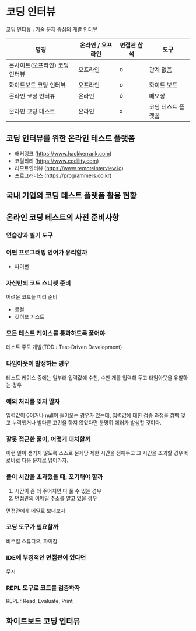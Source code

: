 # 코딩 인터뷰

코딩 인터뷰 : 기술 문제 중심의 개발 인터뷰

|명칭|온라인 / 오프라인|면접관 참석| 도구 |
|---|---|---|---|
|온사이트(오프라인) 코딩 인터뷰|오프라인|o|관계 없음|
|화이트보드 코딩 인터뷰|오프라인|o|화이트 보드|
|온라인 코딩 인터뷰|온라인|o|메모장|
|온라인 코딩 테스트|온라인|x|코딩 테스트 플랫폼|

## 코딩 인터뷰를 위한 온라인 테스트 플랫폼
- 해커랭크 (https://www.hackkerrank.com)
- 코딜리티 (https://www.codility.com)
- 리모트인터뷰 (https://www.remoteinterview.io)
- 프로그래머스 (https://programmers.co.kr)

## 국내 기업의 코딩 테스트 플랫폼 활용 현황

## 온라인 코딩 테스트의 사전 준비사항

### 연습장과 필기 도구

### 어떤 프로그래밍 언어가 유리할까
 - 파이썬

### 자신만의 코드 스니펫 준비
어려운 코드들 미리 준비
 - 로컬
 - 깃허브 기스트

### 모든 테스트 케이스를 통과하도록 풀어야
테스트 주도 개발(TDD : Test-Driven Development)

### 타임아웃이 발생하는 경우
테스트 케이스 중에는 일부러 입력값에 수천, 수만 개를 입력해 두고 타임아웃을 유발하는 경우

### 예외 처리를 잊지 말자
입력값이 0이거나 null이 들어오는 경우가 있는데,
입력값에 대한 검증 과정을 깜빡 잊고 누락했거나 별다른 고민을 하지 않았다면 분명히 에러가 발생할 것이다.


### 잘못 접근한 풀이, 어떻게 대처할까
이런 일이 생기지 않도록 스스로 문제당 제한 시간을 정해두고 그 시간을 초과할 경우 바로바로 다음 문제로 넘어가자.

### 풀이 시간을 초과했을 때, 포기해야 할까
1. 시간이 좀 더 주어지면 다 풀 수 있는 경우
2. 면접관의 이메일 주소를 알고 있을 경우

면접관에게 메일로 보내보자

### 코딩 도구가 필요할까
비주얼 스튜디오, 파이참

### IDE에 부정적인 면접관이 있다면
무시

### REPL 도구로 코드를 검증하자
REPL : Read, Evaluate, Print

## 화이트보드 코딩 인터뷰
